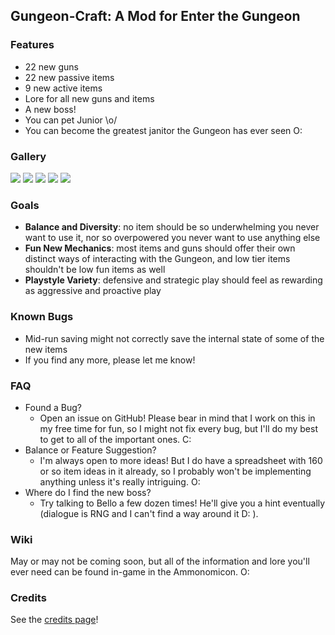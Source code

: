 ## Gungeon-Craft: A Mod for Enter the Gungeon

### Features

- 22 new guns 
- 22 new passive items
- 9 new active items
- Lore for all new guns and items
- A new boss!
- You can pet Junior \o/
- You can become the greatest janitor the Gungeon has ever seen O:

### Gallery

![](https://imgur.com/JZBIcjX)
![](https://imgur.com/j27tdcp)
![](https://imgur.com/KSZt0sj)
![](https://imgur.com/CRW4DhV)
![](https://imgur.com/GTtu7DE)

### Goals

- **Balance and Diversity**: no item should be so underwhelming you never want to use it, nor so overpowered you never want to use anything else
- **Fun New Mechanics**: most items and guns should offer their own distinct ways of interacting with the Gungeon, and low tier items shouldn't be low fun items as well
- **Playstyle Variety**: defensive and strategic play should feel as rewarding as aggressive and proactive play

### Known Bugs
* Mid-run saving might not correctly save the internal state of some of the new items
* If you find any more, please let me know!

### FAQ

* Found a Bug?
	- Open an issue on GitHub! Please bear in mind that I work on this in my free time for fun, so I might not fix every bug, but I'll do my best to get to all of the important ones. C:
* Balance or Feature Suggestion?
	- I'm always open to more ideas! But I do have a spreadsheet with 160 or so item ideas in it already, so I probably won't be implementing anything unless it's really intriguing. O:
* Where do I find the new boss?
	- Try talking to Bello a few dozen times! He'll give you a hint eventually (dialogue is RNG and I can't find a way around it D: ).

### Wiki

May or may not be coming soon, but all of the information and lore you'll ever need can be found in-game in the Ammonomicon. O:

### Credits

See the [credits page](credits.md)!

